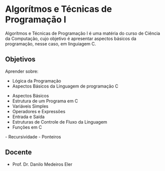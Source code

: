 # Algorítmos e Técnicas de Programação I

Algorítmos e Técnicas de Programação I é uma matéria do curso de Ciência da Computação, cujo objetivo é apresentar aspectos básicos da programação, nesse caso, em linguiagem C.

## Objetivos
Aprender sobre:
  - Lógica da Programação
  - Aspectos Básicos da Linguagem de programação C
<ul>
    <li> Aspectos Básicos</li>
    <li>  Estrutura de um Programa em C</li>
    <li>  Variáveis Simples</li>
    <li>  Operadores e Expressões</li>
    <li>  Entrada e Saída</li>
    <li>  Estruturas de Controle de Fluxo da Linguagem</li>
    <li>  Funções em C</li>
</ul>
  - Recursividade
  - Ponteiros

## Docente
  - Prof. Dr. Danilo Medeiros Eler

